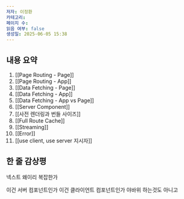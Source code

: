 ```yaml
---
저자: 이정환
카테고리: 
페이지 수: 
읽음 여부: false
생성일: 2025-06-05 15:38
---
```

## 내용 요약
1. [[Page Routing - Page]]
2. [[Page Routing - App]]
3. [[Data Fetching - Page]]
4. [[Data Fetching - App]]
5. [[Data Fetching - App vs Page]]
6. [[Server Component]]
7. [[사전 렌더링과 번들 사이즈]]
8. [[Full Route Cache]]
9. [[Streaming]]
10. [[Error]]
11. [[use client, use server 지시자]]
## 한 줄 감상평
넥스트 왜이리 복잡한가

이건 서버 컴포넌트인가 이건 클라이언트 컴포넌트인가 야바위 하는것도 아니고

